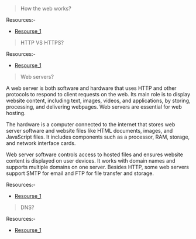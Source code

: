 > How the web works?

Resources:-
- [Resourse_1](https://www.tutorialspoint.com/web_developers_guide/web_how_it_works.htm)

> HTTP VS HTTPS?

Resources:-
- [Resourse_1]()
  
> Web servers?

A web server is both software and hardware that uses HTTP and other protocols to respond to client requests on the web. Its main role is to display website content, including text, images, videos, and applications, by storing, processing, and delivering webpages. Web servers are essential for web hosting.  

The hardware is a computer connected to the internet that stores web server software and website files like HTML documents, images, and JavaScript files. It includes components such as a processor, RAM, storage, and network interface cards.  

Web server software controls access to hosted files and ensures website content is displayed on user devices. It works with domain names and supports multiple domains on one server. Besides HTTP, some web servers support SMTP for email and FTP for file transfer and storage.

Resources:-
- [Resourse_1](https://www.techtarget.com/whatis/definition/Web-server)

> DNS?


Resources:-
- [Resourse_1]()
